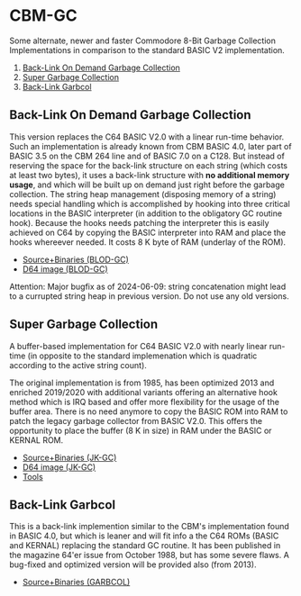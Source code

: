 # CBM-GC

Some alternate, newer and faster Commodore 8-Bit Garbage Collection Implementations in comparison to the standard BASIC V2 implementation.

1. [Back-Link On Demand Garbage Collection](#back-link-on-demand-garbage-collection)
2. [Super Garbage Collection](#super-garbage-collection)
3. [Back-Link Garbcol](#back-link-garbcol)


## Back-Link On Demand Garbage Collection

This version replaces the C64 BASIC V2.0 with a linear run-time behavior. Such an implementation is already known from CBM BASIC 4.0, later part of BASIC 3.5 on the CBM 264 line and of BASIC 7.0 on a C128. But instead of reserving the space for the back-link structure on each string (which costs at least two bytes), it uses a back-link structure with **no additional memory usage**, and which will be built up on demand just right before the garbage collection. The string heap management (disposing memory of a string) needs special handling which is accomplished by hooking into three critical locations in the BASIC interpreter (in addition to the obligatory GC routine hook).
Because the hooks needs patching the interpreter this is easily achieved on C64 by copying the BASIC interpreter into RAM and place the hooks whereever needed. It costs 8 K byte of RAM (underlay of the ROM).

* [Source+Binaries (BLOD-GC)](src/BLOD-GC)
* [D64 image (BLOD-GC)](images/blodgc-2024-distrib.d64)

Attention: Major bugfix as of 2024-06-09: string concatenation might lead to a currupted string heap in previous version. Do not use any old versions.


## Super Garbage Collection

A buffer-based implementation for C64 BASIC V2.0 with nearly linear run-time (in opposite to the standard implemenation which is quadratic according to the active string count).

The original implementation is from 1985, has been optimized 2013 and enriched 2019/2020 with additional variants offering an alternative hook method which is IRQ based and offer more flexibility for the usage of the buffer area. There is no need anymore to copy the BASIC ROM into RAM to patch the legacy garbage collector from BASIC V2.0. This offers the opportunity to place the buffer (8 K in size) in RAM under the BASIC or KERNAL ROM.

* [Source+Binaries (JK-GC)](src/JK-GC)
* [D64 image (JK-GC)](images/supergc-2020-distrib.d64)
* [Tools](tools)

## Back-Link Garbcol

This is a back-link implemention similar to the CBM's implementation found in BASIC 4.0, but which is leaner and will fit info a the C64 ROMs (BASIC and KERNAL) replacing the standard GC routine. It has been published in the magazine 64'er issue from October 1988, but has some severe flaws. A bug-fixed and optimized version will be provided also (from 2013).

* [Source+Binaries (GARBCOL)](src/GARBCOL)
